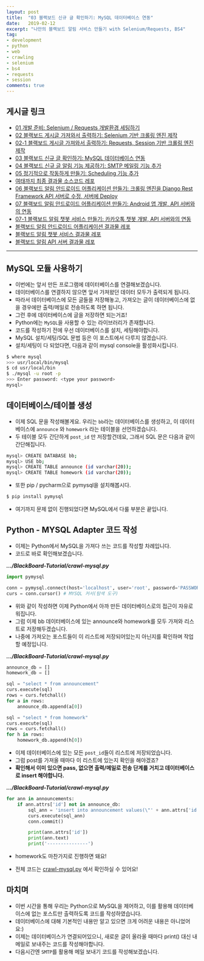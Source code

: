 ```yaml
---
layout: post
title:  "03 블랙보드 신규 글 확인하기: MySQL 데이터베이스 연동"
date:   2019-02-12
excerpt: "나만의 블랙보드 알림 서비스 만들기 with Selenium/Requests, BS4"
tag:
- development
- python
- web
- crawling
- selenium
- bs4
- requests
- session
comments: true
---
```



## 게시글 링크
* [01 개발 준비: Selenium / Requests 개발환경 세팅하기](https://TaeBbong.github.io/blackboard01-post)
* [02 블랙보드 게시글 가져와서 출력하기: Selenium 기반 크롤링 엔진 제작](https://TaeBbong.github.io/blackboard02-post)
* [02-1 블랙보드 게시글 가져와서 출력하기: Requests, Session 기반 크롤링 엔진 제작](https://TaeBbong.github.io/blackboard02_1-post)
* [03 블랙보드 신규 글 확인하기: MySQL 데이터베이스 연동](https://TaeBbong.github.io/blackboard03-post)
* [04 블랙보드 신규 글 알림 기능 제공하기: SMTP 메일링 기능 추가](https://TaeBbong.github.io/blackboard04-post) 
* [05 정기적으로 작동하게 만들기: Scheduling 기능 추가](https://TaeBbong.github.io/blackboard05-post)
* [여태까지 최종 결과물 소스코드 레포](https://github.com/TaeBbong/BlackBoard-Tutorial)
* [06 블랙보드 알림 안드로이드 어플리케이션 만들기: 크롤링 엔진을 Django Rest Framework API 서버로 수정, 서버에 Deploy](https://TaeBbong.github.io/blackboard06-post)
* [07 블랙보드 알림 안드로이드 어플리케이션 만들기: Android 앱 개발, API 서버와의 연동](https://TaeBbong.github.io/blackboard07-post)
* [07-1 블랙보드 알림 챗봇 서비스 만들기: 카카오톡 챗봇 개발, API 서버와의 연동](https://TaeBbong.github.io/blackboard07_1-post)
* [블랙보드 알림 안드로이드 어플리케이션 결과물 레포](https://TaeBbong.github.io/blackboardapp-post)
* [블랙보드 알림 챗봇 서비스 결과물 레포](https://TaeBbong.github.io/blackboardchat-post)
* [블랙보드 알림 API 서버 결과물 레포](https://TaeBbong.github.io/blackboardapi-post)

---


## MySQL 모듈 사용하기
* 이번에는 앞서 만든 프로그램에 데이터베이스를 연결해보겠습니다.
* 데이터베이스를 연결하지 않으면 앞서 가져왔던 데이터 모두가 출력되게 됩니다.
* 따라서 데이터베이스에 모든 글들을 저장해놓고, 가져오는 글이 데이터베이스에 없을 경우에만 출력/메일로 전송하도록 하면 됩니다.
* 그런 후에 데이터베이스에 글을 저장하면 되는거죠!
* Python에는 ```MySQL```을 사용할 수 있는 라이브러리가 존재합니다.
* 코드를 작성하기 전에 우선 데이터베이스를 설치, 세팅해야합니다.
* MySQL 설치/세팅/SQL 문법 등은 이 포스트에서 다루지 않겠습니다.
* 설치/세팅이 다 되었다면, 다음과 같이 mysql console을 활성화시킵니다.

~~~bash
$ where mysql
>>> usr/local/bin/mysql
$ cd usr/local/bin
$ ./mysql -u root -p
>>> Enter password: <type your password>
mysql>
~~~


## 데이터베이스/테이블 생성
* 이제 SQL 문을 작성해볼게요. 우리는 ```bb```라는 데이터베이스를 생성하고, 이 데이터베이스에 ```announce``` 와 ```homework``` 라는 테이블을 선언하겠습니다.
* 두 테이블 모두 간단하게 ```post_id``` 만 저장할건데요, 그래서 SQL 문은 다음과 같이 간단해집니다.

~~~bash
mysql> CREATE DATABASE bb;
mysql> USE bb;
mysql> CREATE TABLE announce (id varchar(20));
mysql> CREATE TABLE homework (id varchar(20));
~~~ 

* 또한 pip / pycharm으로 pymysql을 설치해봅시다.

~~~bash
$ pip install pymysql
~~~

* 여기까지 문제 없이 진행되었다면 MySQL에서 다룰 부분은 끝입니다.


## Python - MYSQL Adapter 코드 작성
* 이제는 Python에서 MySQL을 가져다 쓰는 코드를 작성할 차례입니다.
* 코드로 바로 확인해보겠습니다.

***.../BlackBoard-Tutorial/crawl-mysql.py***
~~~python
import pymysql

conn = pymysql.connect(host='localhost', user='root', password='PASSWORD', db='bb', charset='utf8') # MYSQL connect
curs = conn.cursor() # MYSQL 커서(탐색 도구)
~~~

* 위와 같이 작성하면 이제 Python에서 아까 만든 데이터베이스로의 접근이 자유로워집니다.
* 그럼 이제 bb 데이터베이스에 있는 announce와 homework를 모두 가져와 리스트로 저장해두겠습니다.
* 나중에 가져오는 포스트들이 이 리스트에 저장되어있는지 아닌지를 확인하며 작업할 예정입니다.

***.../BlackBoard-Tutorial/crawl-mysql.py***
~~~python
announce_db = []
homework_db = []

sql = "select * from announcement"
curs.execute(sql)
rows = curs.fetchall()
for a in rows:
    announce_db.append(a[0])

sql = "select * from homework"
curs.execute(sql)
rows = curs.fetchall()
for h in rows:
    homework_db.append(h[0])
~~~

* 이제 데이터베이스에 있는 모든 ```post_id```들이 리스트에 저장되었습니다.
* 그럼 post를 가져올 때마다 이 리스트에 있는지 확인을 해야겠죠?
* **확인해서 이미 있으면 pass, 없으면 출력/메일로 전송 단계를 거치고 데이터베이스로 insert 해야합니다.**

***.../BlackBoard-Tutorial/crawl-mysql.py***
~~~python
for ann in announcements:
    if ann.attrs['id'] not in announce_db:
        sql_ann = 'insert into announcement values(\"' + ann.attrs['id'] + '\")'
        curs.execute(sql_ann)
        conn.commit()

        print(ann.attrs['id'])
        print(ann.text)
        print('---------------')
~~~

* homework도 마찬가지로 진행하면 돼요!

* 전체 코드는 [crawl-mysql.py](https://github.com/TaeBbong/BlackBoard-Tutorial) 에서 확인하실 수 있어요!


## 마치며
* 이번 시간을 통해 우리는 Python으로 MySQL을 제어하고, 이를 활용해 데이터베이스에 없는 포스트만 출력하도록 코드를 작성하였습니다. 
* 데이터베이스에 대해 기본적인 내용만 알고 있으면 크게 어려운 내용은 아니었어요:)
* 이제는 데이터베이스가 연결되어있으니, 새로운 글이 올라올 때마다 print() 대신 내 메일로 보내주는 코드를 작성해야합니다.
* 다음시간엔 ```SMTP```를 활용해 메일 보내기 코드를 작성해보겠습니다.